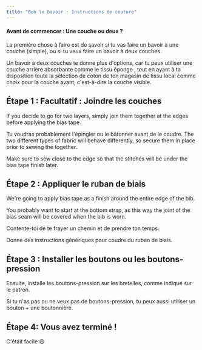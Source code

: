 ```yaml
---
title: "Bob le bavoir : Instructions de couture"
---
```


<Note>

#### Avant de commencer : Une couche ou deux ?

La première chose à faire est de savoir si tu vas faire un bavoir à une couche (simple),
ou si tu veux faire un bavoir à deux couches.

Un bavoir à deux couches te donne plus d'options, car tu peux utiliser une couche arrière absorbante comme le tissu éponge
, tout en ayant à ta disposition toute la sélection de coton de ton magasin de tissu local
comme choix pour la couche avant, c'est-à-dire la couche visible.

</Note>

## Étape 1 : Facultatif : Joindre les couches

If you decide to go for two layers, simply join them together at the edges before applying the bias tape.

Tu voudras probablement l'épingler ou le bâtonner avant de le coudre. The two different types of fabric will behave differently, so secure them in place prior to sewing the together.

Make sure to sew close to the edge so that the stitches will be under the bias tape finish later.

## Étape 2 : Appliquer le ruban de biais

We're going to apply bias tape as a finish around the entire edge of the bib.

You probably want to start at the bottom strap, as this way the joint of the bias seam will be covered when the bib is worn.

Contente-toi de te frayer un chemin et de prendre ton temps.

<Fixme>

Donne des instructions génériques pour coudre du ruban de biais.

</Fixme>

## Étape 3 : Installer les boutons ou les boutons-pression

Ensuite, installe les boutons-pression sur les bretelles, comme indiqué sur le patron.

Si tu n'as pas ou ne veux pas de boutons-pression, tu peux aussi utiliser un bouton + une boutonnière.

## Étape 4: Vous avez terminé !

C'était facile 😃
